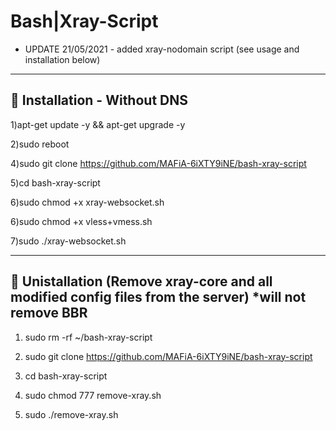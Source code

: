 # Bash|Xray-Script

* UPDATE 21/05/2021 - added xray-nodomain script (see usage and installation below)





------------------------------------------
## :book: Installation - Without DNS

1)apt-get update -y && apt-get upgrade -y

2)sudo reboot 

4)sudo git clone https://github.com/MAFiA-6iXTY9iNE/bash-xray-script

5)cd bash-xray-script

6)sudo chmod +x xray-websocket.sh

6)sudo chmod +x vless+vmess.sh

7)sudo ./xray-websocket.sh

------------------------------------------



## :book: Unistallation (Remove xray-core and all modified config files from the server) *will not remove BBR

1) sudo rm  -rf  ~/bash-xray-script

2) sudo git clone https://github.com/MAFiA-6iXTY9iNE/bash-xray-script

3) cd bash-xray-script

4) sudo chmod 777 remove-xray.sh

5) sudo ./remove-xray.sh


